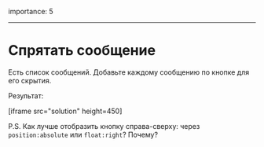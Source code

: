 importance: 5

---

# Спрятать сообщение

Есть список сообщений. Добавьте каждому сообщению по кнопке для его скрытия.

Результат:

[iframe src="solution" height=450]

P.S. Как лучше отобразить кнопку справа-сверху: через `position:absolute` или `float:right`? Почему?

